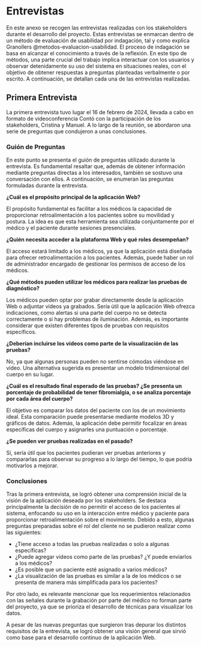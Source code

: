 # Entrevistas

En este anexo se recogen las entrevistas realizadas con los stakeholders durante el desarrollo del proyecto. Estas entrevistas se enmarcan dentro de un método de evaluación de usabilidad por indagación, tal y como explica Granollers @metodos-evaluacion-usabilidad. El proceso de indagación se basa en alcanzar el conocimiento a través de la reflexión. En este tipo de métodos, una parte crucial del trabajo implica interactuar con los usuarios y observar detenidamente su uso del sistema en situaciones reales, con el objetivo de obtener respuestas a preguntas planteadas verbalmente o por escrito. A continuación, se detallan cada una de las entrevistas realizadas.

## Primera Entrevista

La primera entrevista tuvo lugar el 16 de febrero de 2024, llevada a cabo en formato de videoconferencia Contó con la participación de los stakeholders, Cristina y Manuel. A lo largo de la reunión, se abordaron una serie de preguntas que condujeron a unas conclusiones.

### Guión de Preguntas

En este punto se presenta el guión de preguntas utilizado durante la entrevista. Es fundamental resaltar que, además de obtener información mediante preguntas directas a los interesados, también se sostuvo una conversación con ellos. A continuación, se enumeran las preguntas formuladas durante la entrevista.

**¿Cuál es el propósito principal de la aplicación Web?** 

El propósito fundamental es facilitar a los médicos la capacidad de proporcionar retroalimentación a los pacientes sobre su movilidad y postura. La idea es que esta herramienta sea utilizada conjuntamente por el médico y el paciente durante sesiones presenciales.

**¿Quién necesita acceder a la plataforma Web y qué roles desempeñan?** 

El acceso estará limitado a los médicos, ya que la aplicación está diseñada para ofrecer retroalimentación a los pacientes. Además, puede haber un rol de administrador encargado de gestionar los permisos de acceso de los médicos.

**¿Qué métodos pueden utilizar los médicos para realizar las pruebas de diagnóstico?** 

Los médicos pueden optar por grabar directamente desde la aplicación Web o adjuntar vídeos ya grabados. Sería útil que la aplicación Web ofrezca indicaciones, como alertas si una parte del cuerpo no se detecta correctamente o si hay problemas de iluminación. Además, es importante considerar que existen diferentes tipos de pruebas con requisitos específicos.

**¿Deberían incluirse los vídeos como parte de la visualización de las pruebas?**

No, ya que algunas personas pueden no sentirse cómodas viéndose en vídeo. Una alternativa sugerida es presentar un modelo tridimensional del cuerpo en su lugar.

**¿Cuál es el resultado final esperado de las pruebas? ¿Se presenta un porcentaje de probabilidad de tener fibromialgia, o se analiza porcentaje por cada área del cuerpo?**

El objetivo es comparar los datos del paciente con los de un movimiento ideal. Esta comparación puede presentarse mediante modelos 3D y gráficos de datos. Además, la aplicación debe permitir focalizar en áreas específicas del cuerpo y asignarles una puntuación o porcentaje.

**¿Se pueden ver pruebas realizadas en el pasado?**

Sí, sería útil que los pacientes pudieran ver pruebas anteriores y compararlas para observar su progreso a lo largo del tiempo, lo que podría motivarlos a mejorar.

### Conclusiones

Tras la primera entrevista, se logró obtener una comprensión inicial de la visión de la aplicación deseada por los stakeholders. Se destaca principalmente la decisión de no permitir el acceso de los pacientes al sistema, enfocando su uso en la interacción entre médico y paciente para proporcionar retroalimentación sobre el movimiento. Debido a esto, algunas preguntas preparadas sobre el rol del cliente no se pudieron realizar como las siguientes:

- ¿Tiene acceso a todas las pruebas realizadas o solo a algunas específicas?
- ¿Puede agregar videos como parte de las pruebas? ¿Y puede enviarlos a los médicos?
- ¿Es posible que un paciente esté asignado a varios médicos?
- ¿La visualización de las pruebas es similar a la de los médicos o se presenta de manera más simplificada para los pacientes?

Por otro lado, es relevante mencionar que los requerimientos relacionados con las señales durante la grabación por parte del médico no forman parte del proyecto, ya que se prioriza el desarrollo de técnicas para visualizar los datos.

A pesar de las nuevas preguntas que surgieron tras depurar los distintos requisitos de la entrevista, se logró obtener una visión general que sirvió como base para el desarrollo continuo de la aplicación Web.
